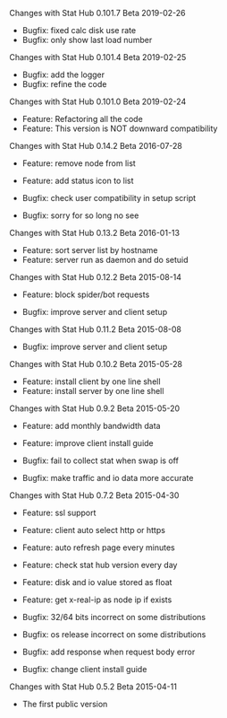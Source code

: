 Changes with Stat Hub 0.101.7 Beta    2019-02-26

- Bugfix: fixed calc disk use rate
- Bugfix: only show last load number


Changes with Stat Hub 0.101.4 Beta    2019-02-25

- Bugfix: add the logger
- Bugfix: refine the code


Changes with Stat Hub 0.101.0 Beta    2019-02-24

- Feature: Refactoring all the code
- Feature: This version is NOT downward compatibility


Changes with Stat Hub 0.14.2 Beta    2016-07-28

- Feature: remove node from list
- Feature: add status icon to list

- Bugfix: check user compatibility in setup script
- Bugfix: sorry for so long no see


Changes with Stat Hub 0.13.2 Beta    2016-01-13

- Feature: sort server list by hostname
- Feature: server run as daemon and do setuid


Changes with Stat Hub 0.12.2 Beta    2015-08-14

- Feature: block spider/bot requests

- Bugfix: improve server and client setup


Changes with Stat Hub 0.11.2 Beta    2015-08-08

- Bugfix: improve server and client setup


Changes with Stat Hub 0.10.2 Beta    2015-05-28

- Feature: install client by one line shell
- Feature: install server by one line shell


Changes with Stat Hub 0.9.2 Beta    2015-05-20

- Feature: add monthly bandwidth data
- Feature: improve client install guide

- Bugfix: fail to collect stat when swap is off
- Bugfix: make traffic and io data more accurate


Changes with Stat Hub 0.7.2 Beta    2015-04-30

- Feature: ssl support
- Feature: client auto select http or https
- Feature: auto refresh page every minutes
- Feature: check stat hub version every day
- Feature: disk and io value stored as float
- Feature: get x-real-ip as node ip if exists

- Bugfix: 32/64 bits incorrect on some distributions
- Bugfix: os release incorrect on some distributions
- Bugfix: add response when request body error
- Bugfix: change client install guide


Changes with Stat Hub 0.5.2 Beta    2015-04-11

- The first public version
